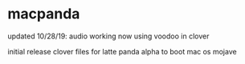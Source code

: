 # macpanda
updated 10/28/19:
audio working now using voodoo in clover 

initial release
clover files for latte panda alpha to boot mac os mojave
